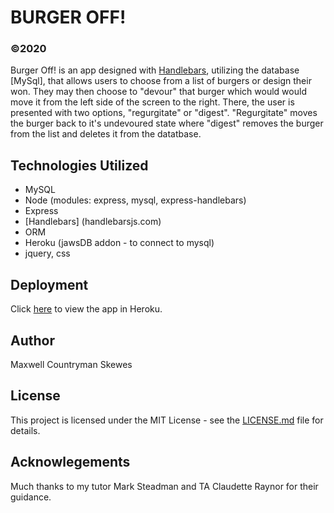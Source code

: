# BURGER OFF!
### ©2020
Burger Off! is an app designed with [Handlebars](handlebarsjs.com), utilizing the database [MySql], that allows users to choose from a list of burgers or design their won. They may then choose to "devour" that burger which would would move it from the left side of the screen to the right. There, the user is presented with two options, "regurgitate" or "digest". "Regurgitate" moves the burger back to it's undevoured state where "digest" removes the burger from the list and deletes it from the datatbase.

## Technologies Utilized
* MySQL
* Node (modules: express, mysql, express-handlebars)
* Express
* [Handlebars] (handlebarsjs.com)
* ORM
* Heroku (jawsDB addon - to connect to mysql)
* jquery, css

## Deployment
Click [here](https://burgeroff.herokuapp.com/) to view the app in Heroku.

## Author
Maxwell Countryman Skewes

## License
This project is licensed under the MIT License - see the [LICENSE.md](LICENSE.md) file for details.

## Acknowlegements
Much thanks to my tutor Mark Steadman and TA Claudette Raynor for their guidance.
